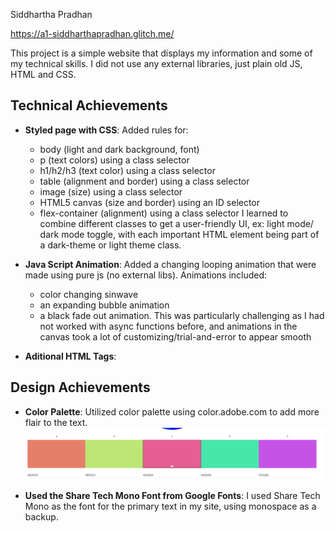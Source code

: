 Siddhartha Pradhan

https://a1-siddharthapradhan.glitch.me/

This project is a simple website that displays my information and some of my technical skills. I did not use any external libraries, just plain old JS, HTML and CSS.

## Technical Achievements
- **Styled page with CSS**: Added rules for:
    - body (light and dark background, font)
    - p (text colors) using a class selector
    - h1/h2/h3 (text color) using a class selector
    - table (alignment and border) using a class selector
    - image (size) using a class selector
    - HTML5 canvas (size and border) using an ID selector
    - flex-container (alignment) using a class selector
I learned to combine different classes to get a user-friendly UI, ex: light mode/ dark mode toggle, with each important HTML element being part of a dark-theme or light theme class.

- **Java Script Animation**: Added a changing looping animation that were made using pure js (no external libs). Animations included:
    - color changing sinwave
    - an expanding bubble animation 
    - a black fade out animation. 
This was particularly challenging as I had not worked with async functions before, and animations in the canvas took a lot of customizing/trial-and-error to appear smooth
    

- **Aditional HTML Tags**:

## Design Achievements
- **Color Palette**: Utilized color palette using color.adobe.com to add more flair to the text.
![This is my color palette](colorWheel.png)

- **Used the Share Tech Mono Font from Google Fonts**: I used Share Tech Mono as the font for the primary text in my site, using monospace as a backup.
